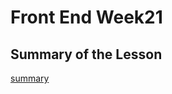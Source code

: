# Front End Week21
## Summary of the Lesson
[summary](https://github.com/daniel0128/Frontend-01-Template/tree/master/week21/毕业总结.md)  
